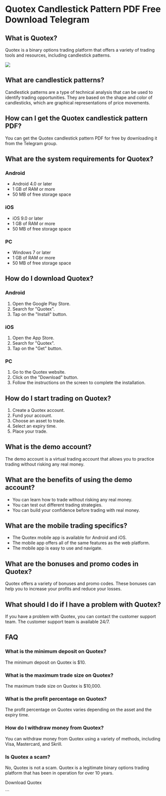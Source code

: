 # Quotex Candlestick Pattern PDF Free Download Telegram

## What is Quotex?

Quotex is a binary options trading platform that offers a variety of
trading tools and resources, including candlestick patterns.

[![](https://static.quotex.io/files/4_en/300_250.jpg)](https://traff.sbs/brokerqxlid)

## What are candlestick patterns?

Candlestick patterns are a type of technical analysis that can be used
to identify trading opportunities. They are based on the shape and color
of candlesticks, which are graphical representations of price movements.

## How can I get the Quotex candlestick pattern PDF?

You can get the Quotex candlestick pattern PDF for free by downloading
it from the Telegram group.

## What are the system requirements for Quotex?

### Android

-   Android 4.0 or later
-   1 GB of RAM or more
-   50 MB of free storage space

### iOS

-   iOS 9.0 or later
-   1 GB of RAM or more
-   50 MB of free storage space

### PC

-   Windows 7 or later
-   1 GB of RAM or more
-   50 MB of free storage space

## How do I download Quotex?

### Android

1.  Open the Google Play Store.
2.  Search for "Quotex".
3.  Tap on the "Install" button.

### iOS

1.  Open the App Store.
2.  Search for "Quotex".
3.  Tap on the "Get" button.

### PC

1.  Go to the Quotex website.
2.  Click on the "Download" button.
3.  Follow the instructions on the screen to complete the installation.

## How do I start trading on Quotex?

1.  Create a Quotex account.
2.  Fund your account.
3.  Choose an asset to trade.
4.  Select an expiry time.
5.  Place your trade.

## What is the demo account?

The demo account is a virtual trading account that allows you to
practice trading without risking any real money.

## What are the benefits of using the demo account?

-   You can learn how to trade without risking any real money.
-   You can test out different trading strategies.
-   You can build your confidence before trading with real money.

## What are the mobile trading specifics?

-   The Quotex mobile app is available for Android and iOS.
-   The mobile app offers all of the same features as the web platform.
-   The mobile app is easy to use and navigate.

## What are the bonuses and promo codes in Quotex?

Quotex offers a variety of bonuses and promo codes. These bonuses can
help you to increase your profits and reduce your losses.

## What should I do if I have a problem with Quotex?

If you have a problem with Quotex, you can contact the customer support
team. The customer support team is available 24/7.

## FAQ

### What is the minimum deposit on Quotex?

The minimum deposit on Quotex is \$10.

### What is the maximum trade size on Quotex?

The maximum trade size on Quotex is \$10,000.

### What is the profit percentage on Quotex?

The profit percentage on Quotex varies depending on the asset and the
expiry time.

### How do I withdraw money from Quotex?

You can withdraw money from Quotex using a variety of methods, including
Visa, Mastercard, and Skrill.

### Is Quotex a scam?

No, Quotex is not a scam. Quotex is a legitimate binary options trading
platform that has been in operation for over 10 years.

Download Quotex

\`\`\`

